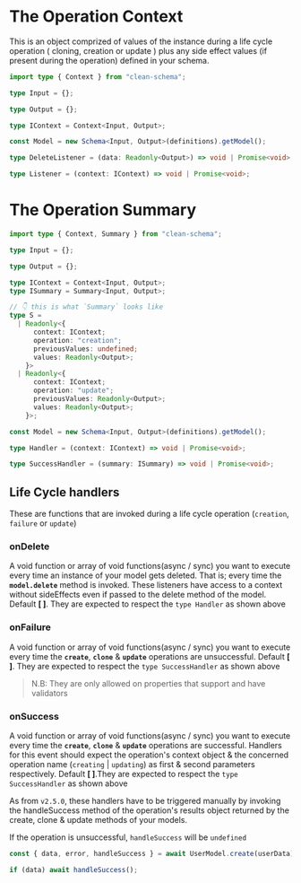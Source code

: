 # The Operation Context

This is an object comprized of values of the instance during a life cycle operation ( cloning, creation or update ) plus any side effect values (if present during the operation) defined in your schema.

```ts
import type { Context } from "clean-schema";

type Input = {};

type Output = {};

type IContext = Context<Input, Output>;

const Model = new Schema<Input, Output>(definitions).getModel();

type DeleteListener = (data: Readonly<Output>) => void | Promise<void>;

type Listener = (context: IContext) => void | Promise<void>;
```

# The Operation Summary

```ts
import type { Context, Summary } from "clean-schema";

type Input = {};

type Output = {};

type IContext = Context<Input, Output>;
type ISummary = Summary<Input, Output>;

// 👇 this is what `Summary` looks like
type S =
  | Readonly<{
      context: IContext;
      operation: "creation";
      previousValues: undefined;
      values: Readonly<Output>;
    }>
  | Readonly<{
      context: IContext;
      operation: "update";
      previousValues: Readonly<Output>;
      values: Readonly<Output>;
    }>;

const Model = new Schema<Input, Output>(definitions).getModel();

type Handler = (context: IContext) => void | Promise<void>;

type SuccessHandler = (summary: ISummary) => void | Promise<void>;
```

## Life Cycle handlers

These are functions that are invoked during a life cycle operation (`creation`, `failure` or `update`)

### onDelete

A void function or array of void functions(async / sync) you want to execute every time an instance of your model gets deleted. That is; every time the **`model.delete`** method is invoked. These listeners have access to a context without sideEffects even if passed to the delete method of the model. Default **[ ]**. They are expected to respect the `type Handler` as shown above

### onFailure

A void function or array of void functions(async / sync) you want to execute every time the **`create`**, **`clone`** & **`update`** operations are unsuccessful. Default **[ ]**. They are expected to respect the `type SuccessHandler` as shown above

> N.B: They are only allowed on properties that support and have validators

### onSuccess

A void function or array of void functions(async / sync) you want to execute every time the **`create`**, **`clone`** & **`update`** operations are successful. Handlers for this event should expect the operation's context object & the concerned operation name (`creating` | `updating`) as first & second parameters respectively. Default **[ ]**.They are expected to respect the `type SuccessHandler` as shown above

As from `v2.5.0`, these handlers have to be triggered manually by invoking the handleSuccess method of the operation's results object returned by the create, clone & update methods of your models.

If the operation is unsuccessful, `handleSuccess` will be `undefined`

```js
const { data, error, handleSuccess } = await UserModel.create(userData);

if (data) await handleSuccess();
```
